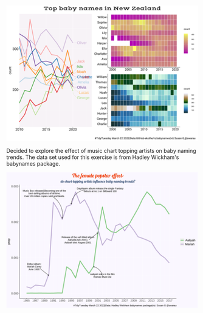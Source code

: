 ![](nzbabynames.png)

Decided to explore the effect of music chart topping artists on baby naming trends. The data set used for this exercise is from Hadley Wickham's babynames package.

![](celebname.png)
